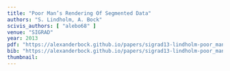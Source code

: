 ```yaml
---
title: "Poor Man’s Rendering Of Segmented Data"
authors: "S. Lindholm, A. Bock"
scivis_authors: [ "alebo68" ]
venue: "SIGRAD"
year: 2013
pdf: "https://alexanderbock.github.io/papers/sigrad13-lindholm-poor_mans_segmentation.pdf"
bib: "https://alexanderbock.github.io/papers/sigrad13-lindholm-poor_mans_segmentation.bib"
thumbnail: 
---
```


